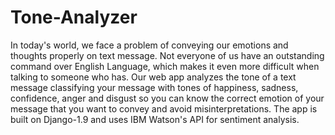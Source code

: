 # Tone-Analyzer

In today's world, we face a problem of conveying our emotions and thoughts properly on text message. Not everyone of us have an outstanding command over English Language, which makes it even more difficult when talking to someone who has. Our web app analyzes the tone of a text message classifying your message with tones of happiness, sadness, confidence, anger and disgust so you can know the correct emotion of your message that you want to convey and avoid misinterpretations. The app is built on Django-1.9 and uses IBM Watson's API for sentiment analysis.
